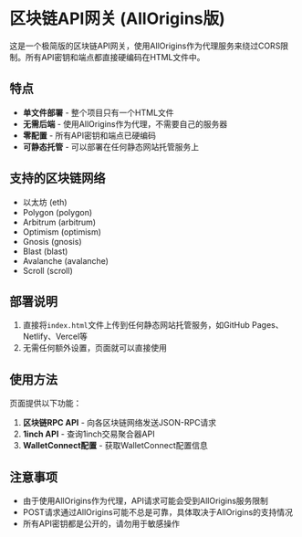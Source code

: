 # 区块链API网关 (AllOrigins版)

这是一个极简版的区块链API网关，使用AllOrigins作为代理服务来绕过CORS限制。所有API密钥和端点都直接硬编码在HTML文件中。

## 特点

- **单文件部署** - 整个项目只有一个HTML文件
- **无需后端** - 使用AllOrigins作为代理，不需要自己的服务器
- **零配置** - 所有API密钥和端点已硬编码
- **可静态托管** - 可以部署在任何静态网站托管服务上

## 支持的区块链网络

- 以太坊 (eth)
- Polygon (polygon)
- Arbitrum (arbitrum)
- Optimism (optimism)
- Gnosis (gnosis)
- Blast (blast)
- Avalanche (avalanche)
- Scroll (scroll)

## 部署说明

1. 直接将`index.html`文件上传到任何静态网站托管服务，如GitHub Pages、Netlify、Vercel等
2. 无需任何额外设置，页面就可以直接使用

## 使用方法

页面提供以下功能：

1. **区块链RPC API** - 向各区块链网络发送JSON-RPC请求
2. **1inch API** - 查询1inch交易聚合器API
3. **WalletConnect配置** - 获取WalletConnect配置信息

## 注意事项

- 由于使用AllOrigins作为代理，API请求可能会受到AllOrigins服务限制
- POST请求通过AllOrigins可能不总是可靠，具体取决于AllOrigins的支持情况
- 所有API密钥都是公开的，请勿用于敏感操作 